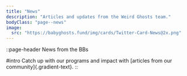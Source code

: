 ```yaml
---
title: "News"
description: "Articles and updates from the Weird Ghosts team."
bodyClass: "page--news"
image:
  src: "https://babyghosts.fund/img/cards/Twitter-Card-News@2x.png"
---
```


::page-header
News from the BBs

#intro
Catch up with our programs and impact with [articles from our community]{.gradient-text}.
::

